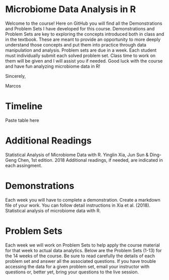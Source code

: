 # Microbiome Data Analysis in R
Welcome to the course! 
Here on GitHub you will find all the Demonstrations and Problem Sets I have developed for this course. Demonstrations and Problem Sets are key to exploring the concepts introduced both in class and in the textbook. These are meant to provide an opportunity to more deeply understand those concepts and put them into practice through data manipulation and analysis. Problem sets are due in a week. Each student must individually submit each solved problem set. Class time to work on them will be given and I will assist you if needed. Good luck with the course and have fun analyzing microbiome data in R!

Sincerely,

Marcos

# Timeline
Paste table here

# Additional Readings
Statistical Analysis of Microbiome Data with R. Yinglin Xia, Jun Sun & Ding-Geng Chen,	1st edition. 2018
Additional readings, if needed, are indicated in each assingment.

# Demonstrations
Each week you will have to complete a demonstration. Create a markdown file of your work. You can follow detail instructions in Xia et al. (2018). Statistical analysis of microbiome data with R.

# Problem Sets
Each week we will work on Problem Sets to help apply the course material for that week to actual data analytics. Below are the Problem Sets (1-13) for the 14 weeks of the course. Be sure to read carefully the details of each problem set and answer all the associated questions. If you have trouble accessing the data for a given problem set, email your instructor with questions or, better yet, bring your questions to the live session.
